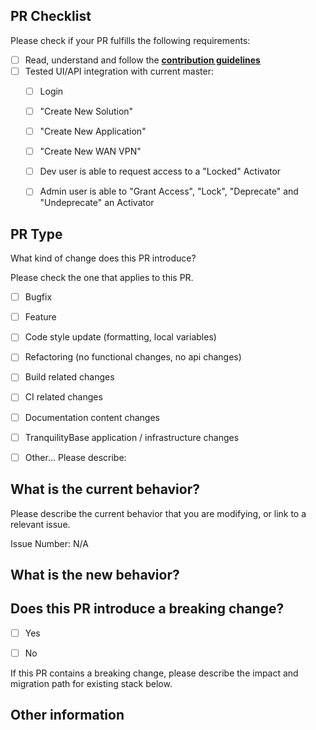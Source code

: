 ## PR Checklist
Please check if your PR fulfills the following requirements:

- [ ] Read, understand and follow the **[contribution guidelines](https://www.tranquilitybase.io/contribution-guidelines/)**
- [ ] Tested UI/API integration with current master:
  - [ ] Login
  - [ ] "Create New Solution"
  - [ ] "Create New Application"
  - [ ] "Create New WAN VPN"
  - [ ] Dev user is able to request access to a "Locked" Activator
  - [ ] Admin user is able to "Grant Access", "Lock", "Deprecate" and "Undeprecate" an Activator


## PR Type
What kind of change does this PR introduce?

Please check the one that applies to this PR.

- [ ] Bugfix
- [ ] Feature
- [ ] Code style update (formatting, local variables)
- [ ] Refactoring (no functional changes, no api changes)
- [ ] Build related changes
- [ ] CI related changes
- [ ] Documentation content changes
- [ ] TranquilityBase application / infrastructure changes
- [ ] Other... Please describe:


## What is the current behavior?
Please describe the current behavior that you are modifying, or link to a relevant issue.

Issue Number: N/A


## What is the new behavior?


## Does this PR introduce a breaking change?

- [ ] Yes
- [ ] No


If this PR contains a breaking change, please describe the impact and migration path for existing stack below.


## Other information
